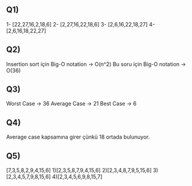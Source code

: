 ## Q1)
1- [22,27,16,2,18,6]
2- [2,27,16,22,18,6]
3- [2,6,16,22,18,27]
4- [2,6,16,18,22,27]

## Q2)
Insertion sort için Big-O notation -> O(n^2)
Bu soru için Big-O notation -> O(36)

## Q3)
Worst Case -> 36
Average Case -> 21
Best Case -> 6

## Q4)
Average case kapsamına girer çünkü 18 ortada bulunuyor.

## Q5)
[7,3,5,8,2,9,4,15,6]
1)[2,3,5,8,7,9,4,15,6]
2)[2,3,4,8,7,9,5,15,6]
3)[2,3,4,5,7,9,8,15,6]
4)[2,3,4,5,6,9,8,15,7]


